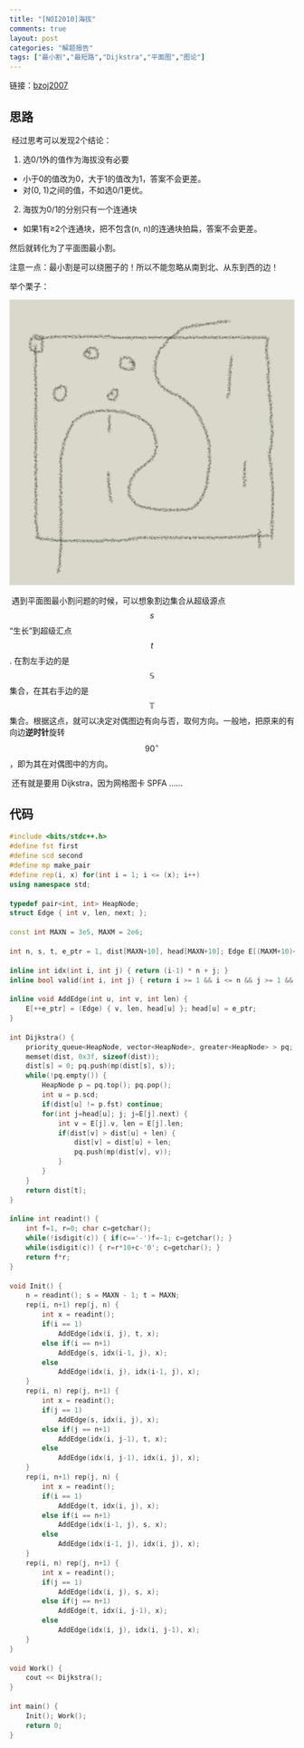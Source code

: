 ```yaml
---
title: "[NOI2010]海拔"
comments: true
layout: post
categories: "解题报告"
tags: ["最小割","最短路","Dijkstra","平面图","图论"]
---
```


链接：[bzoj2007][1]

## 思路

​	经过思考可以发现2个结论：

1. 选0/1外的值作为海拔没有必要  
  - 小于0的值改为0，大于1的值改为1，答案不会更差。  
  - 对(0, 1)之间的值，不如选0/1更优。  
2. 海拔为0/1的分别只有一个连通块  
  - 如果1有≥2个连通块，把不包含(n, n)的连通块拍扁，答案不会更差。

然后就转化为了平面图最小割。

注意一点：最小割是可以绕圈子的！所以不能忽略从南到北、从东到西的边！  

<!--more-->

举个栗子：

![Altitude](/img/altitude.jpg)

​	遇到平面图最小割问题的时候，可以想象割边集合从超级源点 $$s$$ “生长”到超级汇点 $$t$$ . 在割左手边的是 $$\mathbb{S}$$ 集合，在其右手边的是 $$\mathbb{T}$$ 集合。根据这点，就可以决定对偶图边有向与否，取何方向。一般地，把原来的有向边**逆时针**旋转 $$90^{\circ}$$ ，即为其在对偶图中的方向。

​	还有就是要用 Dijkstra，因为网格图卡 SPFA ……

## 代码

```cpp
#include <bits/stdc++.h>
#define fst first
#define scd second
#define mp make_pair
#define rep(i, x) for(int i = 1; i <= (x); i++)
using namespace std;

typedef pair<int, int> HeapNode;
struct Edge { int v, len, next; };

const int MAXN = 3e5, MAXM = 2e6;

int n, s, t, e_ptr = 1, dist[MAXN+10], head[MAXN+10]; Edge E[(MAXM+10)<<1];

inline int idx(int i, int j) { return (i-1) * n + j; }
inline bool valid(int i, int j) { return i >= 1 && i <= n && j >= 1 && j <= n; }

inline void AddEdge(int u, int v, int len) {
	E[++e_ptr] = (Edge) { v, len, head[u] }; head[u] = e_ptr;
}

int Dijkstra() {
	priority_queue<HeapNode, vector<HeapNode>, greater<HeapNode> > pq;
	memset(dist, 0x3f, sizeof(dist));
	dist[s] = 0; pq.push(mp(dist[s], s));
	while(!pq.empty()) {
		HeapNode p = pq.top(); pq.pop();
		int u = p.scd;
		if(dist[u] != p.fst) continue;
		for(int j=head[u]; j; j=E[j].next) {
			int v = E[j].v, len = E[j].len;
			if(dist[v] > dist[u] + len) {
				dist[v] = dist[u] + len;
				pq.push(mp(dist[v], v));
			}
		}
	}
	return dist[t];
}

inline int readint() {
	int f=1, r=0; char c=getchar();
	while(!isdigit(c)) { if(c=='-')f=-1; c=getchar(); }
	while(isdigit(c)) { r=r*10+c-'0'; c=getchar(); }
	return f*r;
}

void Init() {
	n = readint(); s = MAXN - 1; t = MAXN;
	rep(i, n+1) rep(j, n) {
		int x = readint();
		if(i == 1) 
			AddEdge(idx(i, j), t, x);
		else if(i == n+1) 
			AddEdge(s, idx(i-1, j), x);
		else 
			AddEdge(idx(i, j), idx(i-1, j), x);
	}
	rep(i, n) rep(j, n+1) {
		int x = readint();
		if(j == 1) 
			AddEdge(s, idx(i, j), x);
		else if(j == n+1) 
			AddEdge(idx(i, j-1), t, x);
		else 
			AddEdge(idx(i, j-1), idx(i, j), x);
	}
	rep(i, n+1) rep(j, n) {
		int x = readint();
		if(i == 1)
			AddEdge(t, idx(i, j), x);
		else if(i == n+1)
			AddEdge(idx(i-1, j), s, x);
		else
			AddEdge(idx(i-1, j), idx(i, j), x);
	}
	rep(i, n) rep(j, n+1) {
		int x = readint();
		if(j == 1)
			AddEdge(idx(i, j), s, x);
		else if(j == n+1)
			AddEdge(t, idx(i, j-1), x);
		else
			AddEdge(idx(i, j), idx(i, j-1), x);
	}
}

void Work() {
	cout << Dijkstra();
}

int main() {
	Init(); Work();
	return 0;
}
```



[1]:http://www.lydsy.com/JudgeOnline/problem.php?id=2007